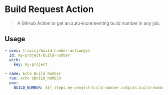 # Build Request Action

> A GitHub Action to get an auto-incrementing build number in any job.

## Usage

```yml
- uses: travisj/build-number-action@v1
  id: my-project-build-number
  with:
    key: my-project

- name: Echo Build Number
  run: echo $BUILD_NUMBER
  env:
    BUILD_NUMBER: ${{ steps.my-project-build-number.outputs.build-number }}
```